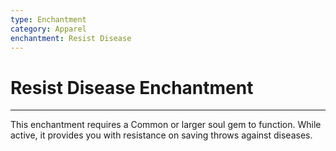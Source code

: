 ```yaml
---
type: Enchantment
category: Apparel
enchantment: Resist Disease
---
```

# Resist Disease Enchantment
---
This enchantment requires a Common or larger soul gem to function. While active, it provides you with resistance on saving throws against diseases.
